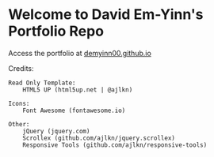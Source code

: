 # Welcome to David Em-Yinn's Portfolio Repo
Access the portfolio at [demyinn00.github.io](demyinn00.github.io) 


Credits:

	Read Only Template:
		HTML5 UP (html5up.net | @ajlkn)

	Icons:
		Font Awesome (fontawesome.io)

	Other:
		jQuery (jquery.com)
		Scrollex (github.com/ajlkn/jquery.scrollex)
		Responsive Tools (github.com/ajlkn/responsive-tools)
